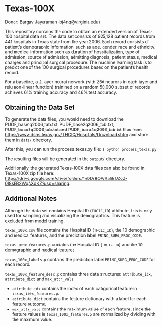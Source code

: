 # Texas-100X

Donor: Bargav Jayaraman (bj4nq@virginia.edu)

This repository contains the code to obtain an extended version of Texas-100 hospital data set. The data set consists of 925,128 patient records from 441 hospitals in Texas state from the year 2006. Each record consists of patient’s demographic information, such as age, gender, race and ethnicity, and medical information such as duration of hospitalization, type of admission, source of admission, admitting diagnosis, patient status, medical charges and principal surgical procedure. The machine learning task is to predict one of the 100 surgical procedures based on the patient’s health record. 

For a baseline, a 2-layer neural network (with 256 neurons in each layer and relu non-linear function) trainined on a random 50,000 subset of records achieves 61% training accuracy and 46% test accuracy. 


## Obtaining the Data Set

To generate the data files, you would need to download the PUDF_base1q2006_tab.txt, PUDF_base2q2006_tab.txt, PUDF_base3q2006_tab.txt and PUDF_base4q2006_tab.txt files from https://www.dshs.texas.gov/THCIC/Hospitals/Download.shtm and store them in `data/` directory.

After this, you can run the process_texas.py file:
`$ python process_texas.py`

The resulting files will be generated in the `output/` directory.

Additionally, the generated Texas-100X data files can also be found in Texas-100X.zip file here: https://drive.google.com/drive/folders/1nDDr8OWRaliIrUZcZ-0I8sEB2WqAXdKZ?usp=sharing.


## Additional Notes

Although the data set contains Hospital ID (`THCIC_ID`) attribute, this is only used for sampling and visualizing the demographics. This feature is excluded from model training.

`texas_100x.csv` file contains the Hospital ID (`THCIC_ID`), the 10 demographic and medical features, and the prediction label `PRINC_SURG_PROC_CODE`.

`texas_100x_features.p` contains the Hospital ID (`THCIC_ID`) and the 10 demographic and medical features.

`texas_100x_labels.p` contains the prediction label `PRINC_SURG_PROC_CODE` for each record.

`texas_100x_feature_desc.p` contains three data structures: `attribute_idx`, `attribute_dict` and `max_attr_vals`.
- `attribute_idx` contains the index of each catrgorical feature in `texas_100x_features.p`.
- `attribute_dict` contains the feature dictionary with a label for each feature outcome.
- `max_attr_vals` contains the maximum value of each feature, since the feature values in `texas_100x_features.p` are normalized by dividing with the maximum value.
